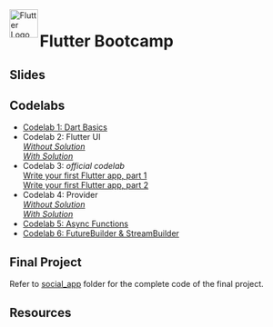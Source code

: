 <img align="left" width="50" src="https://cdn.worldvectorlogo.com/logos/flutter-logo.svg" alt="Flutter Logo">

# Flutter Bootcamp

## Slides

## Codelabs

- [Codelab 1: Dart Basics](https://dartpad.dev/17a470aaf3df5c4c978f38124ebd2269)
- Codelab 2: Flutter UI
  <br/>[*Without Solution*](https://dartpad.dev/embed-flutter.html?id=c2beeaf2786fd36ed81505a9525d6851)
  <br/>[*With Solution*](https://dartpad.dev/embed-flutter.html?id=7296ae8cd915135bff7f513c2e553314)
- Codelab 3: *official codelab*
  <br/>[Write your first Flutter app, part 1](https://codelabs.developers.google.com/codelabs/first-flutter-app-pt1/#0) 
  <br/>[Write your first Flutter app, part 2](https://codelabs.developers.google.com/codelabs/first-flutter-app-pt2/#0)
- Codelab 4: Provider
  <br/>[*Without Solution*](https://dartpad.dev/embed-flutter.html?id=c2beeaf2786fd36ed81505a9525d6851)
  <br/>[*With Solution*](https://dartpad.dev/embed-flutter.html?id=7296ae8cd915135bff7f513c2e553314)
- [Codelab 5: Async Functions]()
- [Codelab 6: FutureBuilder & StreamBuilder]()

## Final Project

Refer to [social_app](https://github.com/pr-Mais/flutter-bootcamp/tree/master/social_app) folder for the complete code of the final project.

## Resources




